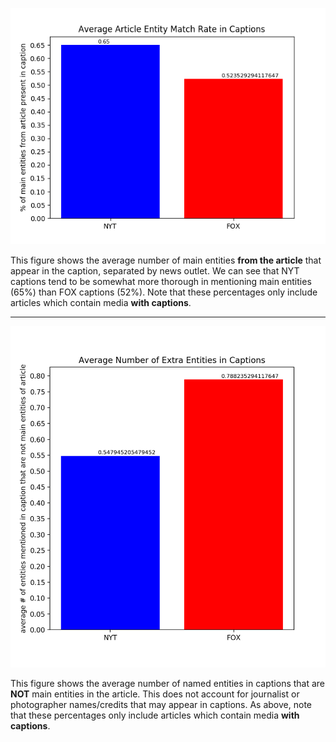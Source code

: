 ![Average Entity Match Plot](https://github.com/mirandaday16/mediabias/blob/master/Data/processed_data/Main_Entities/avg_match_rate.png)

This figure shows the average number of main entities **from the article** that appear in the caption, separated by news outlet. We can see that NYT captions tend to be somewhat more thorough in mentioning main entities (65%) than FOX captions (52%). Note that these percentages only include articles which contain media **with captions**.

---

![Extra Entity Avg Plot](https://github.com/mirandaday16/mediabias/blob/master/Data/processed_data/Main_Entities/extra_entities_rate.png)

This figure shows the average number of named entities in captions that are **NOT** main entities in the article. This does not account for journalist or photographer names/credits that may appear in captions. As above, note that these percentages only include articles which contain media **with captions**.
